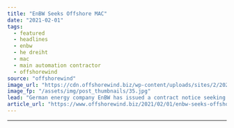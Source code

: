```yaml
---
title: "EnBW Seeks Offshore MAC"
date: "2021-02-01"
tags: 
  - featured
  - headlines
  - enbw
  - he dreiht
  - mac
  - main automation contractor
  - offshorewind
source: "offshorewind"
image_url: "https://cdn.offshorewind.biz/wp-content/uploads/sites/2/2021/02/01093011/EnBW-Seeks-Offshore-MAC.jpg"
image_fp: "/assets/img/post_thumbnails/35.jpg"
lead: "German energy company EnBW has issued a contract notice seeking a Main Automation Contractor"
article_url: "https://www.offshorewind.biz/2021/02/01/enbw-seeks-offshore-mac/"
---
```


---
